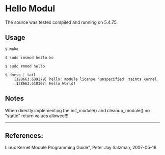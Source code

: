 # Hello Modul

The source was tested compiled and running on 5.4.75.  


## Usage

```
$ make

$ sudo insmod hello.ko

$ sudo rmmod hello

$ dmesg | tail
    [128663.609279] hello: module license 'unspecified' taints kernel.
    [128663.610307] Hello World!

```


## Notes

When directly implementing the init_module() and cleanup_module() no "static" return values allowed!!!


---

## References:
Linux Kernel Module Programming Guide", Peter Jay Salzman, 2007-05-18
